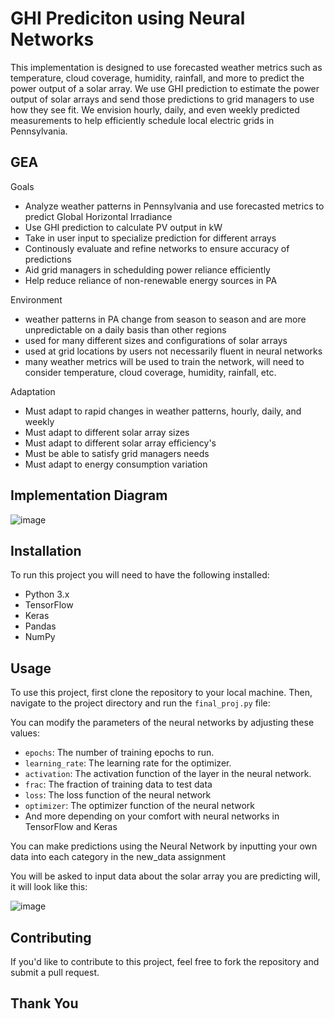 # GHI Prediciton using Neural Networks

This implementation is designed to use forecasted weather metrics such as temperature, cloud coverage, humidity, rainfall, and more to predict the power output of a solar array. We use GHI prediction to estimate the power output of solar arrays and send those predictions to grid managers to use how they see fit. We envision hourly, daily, and even weekly predicted measurements to help efficiently schedule local electric grids in Pennsylvania.

## GEA

Goals
- Analyze weather patterns in Pennsylvania and use forecasted metrics to predict Global Horizontal Irradiance
- Use GHI prediction to calculate PV output in kW
- Take in user input to specialize prediction for different arrays
- Continously evaluate and refine networks to ensure accuracy of predictions
- Aid grid managers in schedulding power reliance efficiently
- Help reduce reliance of non-renewable energy sources in PA

Environment
- weather patterns in PA change from season to season and are more unpredictable on a daily basis than other regions
- used for many different sizes and configurations of solar arrays
- used at grid locations by users not necessarily fluent in neural networks
- many weather metrics will be used to train the network, will need to consider temperature, cloud coverage, humidity, rainfall, etc.

Adaptation
- Must adapt to rapid changes in weather patterns, hourly, daily, and weekly
- Must adapt to different solar array sizes
- Must adapt to different solar array efficiency's
- Must be able to satisfy grid managers needs
- Must adapt to energy consumption variation

## Implementation Diagram

![image](https://user-images.githubusercontent.com/61809423/234450247-7b60d1f8-ddca-449d-a87a-77a365c99634.png)


## Installation 

To run this project you will need to have the following installed: 

- Python 3.x
- TensorFlow
- Keras
- Pandas
- NumPy

## Usage

To use this project, first clone the repository to your local machine. Then, navigate to the project directory and run the `final_proj.py` file:

You can modify the parameters of the neural networks by adjusting these values: 

- `epochs`: The number of training epochs to run.
- `learning_rate`: The learning rate for the optimizer.
- `activation`: The activation function of the layer in the neural network. 
- `frac`: The fraction of training data to test data
- `loss`: The loss function of the neural network
- `optimizer`: The optimizer function of the neural network
- And more depending on your comfort with neural networks in TensorFlow and Keras

You can make predictions using the Neural Network by inputting your own data into each category in the new_data assignment

You will be asked to input data about the solar array you are predicting will, it will look like this:

![image](https://user-images.githubusercontent.com/61809423/234453792-7d166fa9-0466-4868-aa15-89460991fd14.png)


## Contributing

If you'd like to contribute to this project, feel free to fork the repository and submit a pull request.

## Thank You
